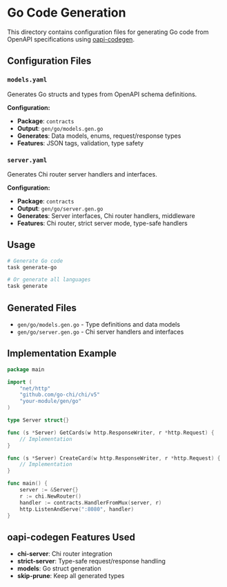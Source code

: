 # Go Code Generation

This directory contains configuration files for generating Go code from OpenAPI specifications using [oapi-codegen](https://github.com/deepmap/oapi-codegen).

## Configuration Files

### `models.yaml`
Generates Go structs and types from OpenAPI schema definitions.

**Configuration:**
- **Package**: `contracts`
- **Output**: `gen/go/models.gen.go`
- **Generates**: Data models, enums, request/response types
- **Features**: JSON tags, validation, type safety

### `server.yaml`
Generates Chi router server handlers and interfaces.

**Configuration:**
- **Package**: `contracts`
- **Output**: `gen/go/server.gen.go`
- **Generates**: Server interfaces, Chi router handlers, middleware
- **Features**: Chi router, strict server mode, type-safe handlers

## Usage

```bash
# Generate Go code
task generate-go

# Or generate all languages
task generate
```

## Generated Files

- `gen/go/models.gen.go` - Type definitions and data models
- `gen/go/server.gen.go` - Chi server handlers and interfaces

## Implementation Example

```go
package main

import (
    "net/http"
    "github.com/go-chi/chi/v5"
    "your-module/gen/go"
)

type Server struct{}

func (s *Server) GetCards(w http.ResponseWriter, r *http.Request) {
    // Implementation
}

func (s *Server) CreateCard(w http.ResponseWriter, r *http.Request) {
    // Implementation
}

func main() {
    server := &Server{}
    r := chi.NewRouter()
    handler := contracts.HandlerFromMux(server, r)
    http.ListenAndServe(":8080", handler)
}
```

## oapi-codegen Features Used

- **chi-server**: Chi router integration
- **strict-server**: Type-safe request/response handling
- **models**: Go struct generation
- **skip-prune**: Keep all generated types 